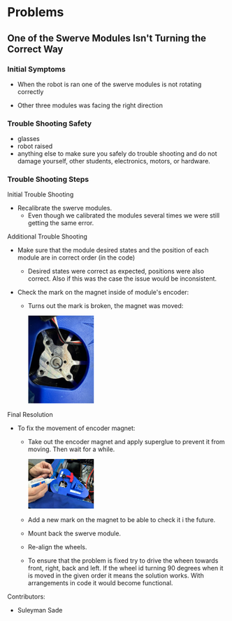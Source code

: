 # Problems

## One of the Swerve Modules Isn't Turning the Correct Way

### Initial Symptoms

* When the robot is ran one of the swerve modules is not rotating correctly

* Other three modules was facing the right direction

### Trouble Shooting Safety

* glasses
* robot raised
* anything else to make sure you safely do trouble shooting and do not damage yourself, other students, electronics, motors, or hardware.

### Trouble Shooting Steps

Initial Trouble Shooting

* Recalibrate the swerve modules.
  * Even though we calibrated the modules several times we were still getting the same error.

Additional Trouble Shooting

* Make sure that the module desired states and the position of each module are in correct order (in the code)
  * Desired states were correct as expected, positions were also correct. Also if this was the case the issue would be inconsistent.

* Check the mark on the magnet inside of module's encoder:
  * Turns out the mark is broken, the magnet was moved:

    <img src="/MonsterDocs/assets/images/swerve-troubleshooting-broken-encoder/unaligned-magnet.jpg" width=150>

Final Resolution

* To fix the movement of encoder magnet:
  * Take out the encoder magnet and apply superglue to prevent it from moving. Then wait for a while.
  
    <img src="/MonsterDocs/assets/images/swerve-troubleshooting-broken-encoder/gluing-encoder-magnet.jpg" width=150>

  * Add a new mark on the magnet to be able to check it i the future.
  * Mount back the swerve module.
  * Re-align the wheels.
  * To ensure that the problem is fixed try to drive the wheen towards front, right, back and left. If the wheel id turning 90 degrees when it is moved in the given order it means the solution works. With arrangements in code it would become functional.


Contributors: 
* Suleyman Sade